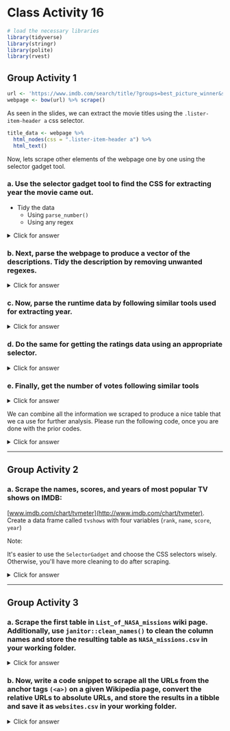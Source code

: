 # Class Activity 16


```r
# load the necessary libraries
library(tidyverse)
library(stringr)
library(polite)
library(rvest)
```


## Group Activity 1



```r
url <- 'https://www.imdb.com/search/title/?groups=best_picture_winner&sort=year,desc&count=100&view=advanced'
webpage <- bow(url) %>% scrape()
```


As seen in the slides, we can extract the movie titles using the `.lister-item-header a` css selector.


```r
title_data <- webpage %>% 
  html_nodes(css = ".lister-item-header a") %>% 
  html_text()
```


Now, lets scrape other elements of the webpage one by one using the selector gadget tool.

### a. Use the selector gadget tool to find the CSS for extracting year the movie came out. 

- Tidy the data
  + Using `parse_number()`
  + Using any regex



<details>
<summary class="answer">Click for answer</summary>



```r
year_data <- webpage %>% 
  html_nodes(css = '.text-muted.unbold') %>% 
  html_text() %>%
  parse_number()

year_data1 <- webpage %>% 
  html_nodes(css = '.text-muted.unbold') %>% 
  html_text() %>% 
  str_extract_all("[0-9]+") %>% 
  unlist() %>% 
  as.numeric()
```

</details>

### b. Next, parse the webpage to produce a vector of the descriptions. Tidy the description by removing unwanted regexes.


<details>
<summary class="answer">Click for answer</summary>





```r
description_data <- webpage %>% 
  html_nodes('.ratings-bar+ .text-muted') %>% 
  html_text() %>% 
  str_trim()
head(description_data,3)
```

```
[1] "A middle-aged Chinese immigrant is swept up into an insane adventure in which she alone can save existence by exploring other universes and connecting with the lives she could have led."                                                                      
[2] "As a CODA (Child of Deaf Adults) Ruby is the only hearing person in her deaf family. When the family's fishing business is threatened, Ruby finds herself torn between pursuing her passion at Berklee College of Music and her fear of abandoning her parents."
[3] "A woman in her sixties, after losing everything in the Great Recession, embarks on a journey through the American West, living as a van-dwelling modern-day nomad."                                                                                             
```

</details>


### c. Now, parse the runtime data by following similar tools used for extracting year.


<details>
<summary class="answer">Click for answer</summary>




```r
runtime_data <- webpage %>% 
  html_nodes('.runtime') %>% 
  html_text() %>% 
  parse_number()
head(runtime_data)
```

```
[1] 139 111 107 132 130 123
```

</details>


### d. Do the same for getting the ratings data using an appropriate selector.


<details>
<summary class="answer">Click for answer</summary>




```r
rating_data <- webpage %>% 
  html_nodes('.ratings-imdb-rating') %>% 
  html_text() %>% 
  as.numeric()
```

</details>


### e. Finally, get the number of votes following similar tools


<details>
<summary class="answer">Click for answer</summary>




```r
votes_data <- webpage %>% 
  html_nodes('.sort-num_votes-visible span:nth-child(2)') %>% 
  html_text() %>% 
  parse_number()
```


</details>


We can combine all the information we scraped to produce a nice table that we ca use for further analysis. Please run the following code, once you are done with the prior codes.



<details>
<summary class="answer">Click for answer</summary>




```r
movies_df <- data.frame(Year = year_data,
                      Title = title_data,
                      Description = description_data, 
                      Runtime = runtime_data,
                      Rating = rating_data,
                      Votes = votes_data) %>% as_tibble()
movies_df %>% knitr::kable()
```



| Year|Title                                           |Description                                                                                                                                                                                                                                                     | Runtime| Rating|   Votes|
|----:|:-----------------------------------------------|:---------------------------------------------------------------------------------------------------------------------------------------------------------------------------------------------------------------------------------------------------------------|-------:|------:|-------:|
| 2022|Everything Everywhere All at Once               |A middle-aged Chinese immigrant is swept up into an insane adventure in which she alone can save existence by exploring other universes and connecting with the lives she could have led.                                                                       |     139|    7.8|  447842|
| 2021|CODA                                            |As a CODA (Child of Deaf Adults) Ruby is the only hearing person in her deaf family. When the family's fishing business is threatened, Ruby finds herself torn between pursuing her passion at Berklee College of Music and her fear of abandoning her parents. |     111|    8.0|  146031|
| 2020|Nomadland                                       |A woman in her sixties, after losing everything in the Great Recession, embarks on a journey through the American West, living as a van-dwelling modern-day nomad.                                                                                              |     107|    7.3|  170476|
| 2019|Parasite                                        |Greed and class discrimination threaten the newly formed symbiotic relationship between the wealthy Park family and the destitute Kim clan.                                                                                                                     |     132|    8.5|  854010|
| 2018|Green Book                                      |A working-class Italian-American bouncer becomes the driver for an African-American classical pianist on a tour of venues through the 1960s American South.                                                                                                     |     130|    8.2|  518842|
| 2017|The Shape of Water                              |At a top secret research facility in the 1960s, a lonely janitor forms a unique relationship with an amphibious creature that is being held in captivity.                                                                                                       |     123|    7.3|  432074|
| 2016|Moonlight                                       |A young African-American man grapples with his identity and sexuality while experiencing the everyday struggles of childhood, adolescence, and burgeoning adulthood.                                                                                            |     111|    7.4|  318103|
| 2015|Spotlight                                       |The true story of how the Boston Globe uncovered the massive scandal of child molestation and cover-up within the local Catholic Archdiocese, shaking the entire Catholic Church to its core.                                                                   |     129|    8.1|  482055|
| 2014|Birdman or (The Unexpected Virtue of Ignorance) |A washed-up superhero actor attempts to revive his fading career by writing, directing, and starring in a Broadway production.                                                                                                                                  |     119|    7.7|  645365|
| 2013|12 Years a Slave                                |In the antebellum United States, Solomon Northup, a free black man from upstate New York, is abducted and sold into slavery.                                                                                                                                    |     134|    8.1|  715573|
| 2012|Argo                                            |Acting under the cover of a Hollywood producer scouting a location for a science fiction film, a CIA agent launches a dangerous operation to rescue six Americans in Tehran during the U.S. hostage crisis in Iran in 1979.                                     |     120|    7.7|  624766|
| 2011|The Artist                                      |An egomaniacal film star develops a relationship with a young dancer against the backdrop of Hollywood's silent era.                                                                                                                                            |     100|    7.9|  244804|
| 2010|The King's Speech                               |The story of King George VI, his unexpected ascension to the throne of the British Empire in 1936, and the speech therapist who helped the unsure monarch overcome his stammer.                                                                                 |     118|    8.0|  691754|
| 2008|Slumdog Millionaire                             |A Mumbai teenager reflects on his life after being accused of cheating on the Indian version of "Who Wants to be a Millionaire?".                                                                                                                               |     120|    8.0|  858515|
| 2008|The Hurt Locker                                 |During the Iraq War, a Sergeant recently assigned to an army bomb squad is put at odds with his squad mates due to his maverick way of handling his work.                                                                                                       |     131|    7.5|  461069|
| 2007|No Country for Old Men                          |Violence and mayhem ensue after a hunter stumbles upon a drug deal gone wrong and more than two million dollars in cash near the Rio Grande.                                                                                                                    |     122|    8.2| 1001267|
| 2006|The Departed                                    |An undercover cop and a mole in the police attempt to identify each other while infiltrating an Irish gang in South Boston.                                                                                                                                     |     151|    8.5| 1355771|
| 2004|Crash                                           |Los Angeles citizens with vastly separate lives collide in interweaving stories of race, loss and redemption.                                                                                                                                                   |     112|    7.7|  442363|
| 2004|Million Dollar Baby                             |Frankie, an ill-tempered old coach, reluctantly agrees to train aspiring boxer Maggie. Impressed with her determination and talent, he helps her become the best and the two soon form a close bond.                                                            |     132|    8.1|  699841|
| 2003|The Lord of the Rings: The Return of the King   |Gandalf and Aragorn lead the World of Men against Sauron's army to draw his gaze from Frodo and Sam as they approach Mount Doom with the One Ring.                                                                                                              |     201|    9.0| 1886502|
| 2002|Chicago                                         |Two death-row murderesses develop a fierce rivalry while competing for publicity, celebrity, and a sleazy lawyer's attention.                                                                                                                                   |     113|    7.2|  235672|
| 2001|A Beautiful Mind                                |After John Nash, a brilliant but asocial mathematician, accepts secret work in cryptography, his life takes a turn for the nightmarish.                                                                                                                         |     135|    8.2|  950136|
| 2000|Gladiator                                       |A former Roman General sets out to exact vengeance against the corrupt emperor who murdered his family and sent him into slavery.                                                                                                                               |     155|    8.5| 1535664|
| 1999|American Beauty                                 |A sexually frustrated suburban father has a mid-life crisis after becoming infatuated with his daughter's best friend.                                                                                                                                          |     122|    8.3| 1173336|
| 1998|Shakespeare in Love                             |The world's greatest ever playwright, William Shakespeare, is young, out of ideas and short of cash, but meets his ideal woman and is inspired to write one of his most famous plays.                                                                           |     123|    7.1|  229314|
| 1997|Titanic                                         |A seventeen-year-old aristocrat falls in love with a kind but poor artist aboard the luxurious, ill-fated R.M.S. Titanic.                                                                                                                                       |     194|    7.9| 1218949|
| 1996|The English Patient                             |At the close of World War II, a young nurse tends to a badly-burned plane crash victim. His past is shown in flashbacks, revealing an involvement in a fateful love affair.                                                                                     |     162|    7.4|  194888|
| 1995|Braveheart                                      |Scottish warrior William Wallace leads his countrymen in a rebellion to free his homeland from the tyranny of King Edward I of England.                                                                                                                         |     178|    8.3| 1055488|
| 1994|Forrest Gump                                    |The presidencies of Kennedy and Johnson, the Vietnam War, the Watergate scandal and other historical events unfold from the perspective of an Alabama man with an IQ of 75, whose only desire is to be reunited with his childhood sweetheart.                  |     142|    8.8| 2135396|
| 1993|Schindler's List                                |In German-occupied Poland during World War II, industrialist Oskar Schindler gradually becomes concerned for his Jewish workforce after witnessing their persecution by the Nazis.                                                                              |     195|    9.0| 1384681|
| 1992|Unforgiven                                      |Retired Old West gunslinger William Munny reluctantly takes on one last job, with the help of his old partner Ned Logan and a young man, The "Schofield Kid."                                                                                                   |     130|    8.2|  420774|
| 1991|The Silence of the Lambs                        |A young F.B.I. cadet must receive the help of an incarcerated and manipulative cannibal killer to help catch another serial killer, a madman who skins his victims.                                                                                             |     118|    8.6| 1467070|
| 1990|Dances with Wolves                              |Lieutenant John Dunbar, assigned to a remote western Civil War outpost, finds himself engaging with a neighbouring Sioux settlement, causing him to question his own purpose.                                                                                   |     181|    8.0|  276402|
| 1989|Driving Miss Daisy                              |An old Jewish woman and her African-American chauffeur in the American South have a relationship that grows and improves over the years.                                                                                                                        |      99|    7.3|  113626|
| 1988|Rain Man                                        |After a selfish L.A. yuppie learns his estranged father left a fortune to an autistic-savant brother in Ohio that he didn't know existed, he absconds with his brother and sets out across the country, hoping to gain a larger inheritance.                    |     133|    8.0|  526617|
| 1987|The Last Emperor                                |Dramatization of China's last emperor, Puyi.                                                                                                                                                                                                                    |     163|    7.7|  107177|
| 1986|Platoon                                         |Chris Taylor, a neophyte recruit in Vietnam, finds himself caught in a battle of wills between two sergeants, one good and the other evil. A shrewd examination of the brutality of war and the duality of man in conflict.                                     |     120|    8.1|  423172|
| 1985|Out of Africa                                   |In 20th-century colonial Kenya, a Danish baroness/plantation owner has a passionate love affair with a free-spirited big-game hunter.                                                                                                                           |     161|    7.1|   83133|
| 1984|Amadeus                                         |The life, success and troubles of Wolfgang Amadeus Mozart, as told by Antonio Salieri, the contemporaneous composer who was deeply jealous of Mozart's talent and claimed to have murdered him.                                                                 |     160|    8.4|  409626|
| 1983|Terms of Endearment                             |Follows hard-to-please Aurora looking for love and her daughter's family problems.                                                                                                                                                                              |     132|    7.4|   62786|
| 1982|Gandhi                                          |The life of the lawyer who became the famed leader of the Indian revolts against the British rule through his philosophy of nonviolent protest.                                                                                                                 |     191|    8.0|  236190|
| 1981|Chariots of Fire                                |Two British track athletes, one a determined Jew and the other a devout Christian, are driven to win in the 1924 Olympics as they wrestle with issues of pride and conscience.                                                                                  |     125|    7.1|   63444|
| 1980|Ordinary People                                 |The accidental death of the older son of an affluent family deeply strains the relationships among the bitter mother, the good-natured father and the guilt-ridden younger son.                                                                                 |     124|    7.7|   54391|
| 1979|Kramer vs. Kramer                               |After his wife leaves him, a work-obsessed Manhattan advertising executive is forced to learn long-neglected parenting skills, but a heated custody battle over the couple's young son deepens the wounds left by the separation.                               |     105|    7.8|  149459|
| 1978|The Deer Hunter                                 |An in-depth examination of the ways in which the Vietnam War impacts and disrupts the lives of several friends in a small steel mill town in Pennsylvania.                                                                                                      |     183|    8.1|  346634|
| 1977|Annie Hall                                      |Alvy Singer, a divorced Jewish comedian, reflects on his relationship with ex-lover Annie Hall, an aspiring nightclub singer, which ended abruptly just like his previous marriages.                                                                            |      93|    8.0|  270318|
| 1976|Rocky                                           |A small-time Philadelphia boxer gets a supremely rare chance to fight the world heavyweight champion in a bout in which he strives to go the distance for his self-respect.                                                                                     |     120|    8.1|  598088|
| 1975|One Flew Over the Cuckoo's Nest                 |In the Fall of 1963, a Korean War veteran and criminal pleads insanity and is admitted to a mental institution, where he rallies up the scared patients against the tyrannical nurse.                                                                           |     133|    8.7| 1028485|
| 1974|The Godfather Part II                           |The early life and career of Vito Corleone in 1920s New York City is portrayed, while his son, Michael, expands and tightens his grip on the family crime syndicate.                                                                                            |     202|    9.0| 1300507|
| 1973|The Sting                                       |Two grifters team up to pull off the ultimate con.                                                                                                                                                                                                              |     129|    8.3|  269515|
| 1972|The Godfather                                   |Don Vito Corleone, head of a mafia family, decides to hand over his empire to his youngest son Michael. However, his decision unintentionally puts the lives of his loved ones in grave danger.                                                                 |     175|    9.2| 1908632|
| 1971|The French Connection                           |A pair of NYPD detectives in the Narcotics Bureau stumble onto a heroin smuggling ring based in Marseilles, but stopping them and capturing their leaders proves an elusive goal.                                                                               |     104|    7.7|  127573|
| 1970|Patton                                          |The World War II phase of the career of controversial American general George S. Patton.                                                                                                                                                                        |     172|    7.9|  105015|
| 1969|Midnight Cowboy                                 |A naive hustler travels from Texas to New York City to seek personal fortune, finding a new friend in the process.                                                                                                                                              |     113|    7.8|  115006|
| 1968|Oliver!                                         |After being sold to a mortician, young orphan Oliver Twist runs away and meets a group of boys trained to be pickpockets by an elderly mentor in 1830s London.                                                                                                  |     153|    7.4|   39993|
| 1967|In the Heat of the Night                        |A black Philadelphia police detective is mistakenly suspected of a local murder while passing through a racially hostile Mississippi town, and after being cleared is reluctantly asked by the police chief to investigate the case.                            |     110|    7.9|   79478|
| 1966|A Man for All Seasons                           |The story of Sir Thomas More, who stood up to King Henry VIII when the King rejected the Roman Catholic Church to obtain a divorce and remarry.                                                                                                                 |     120|    7.7|   35867|
| 1965|The Sound of Music                              |A young novice is sent by her convent in 1930s Austria to become a governess to the seven children of a widowed naval officer.                                                                                                                                  |     172|    8.1|  244490|
| 1964|My Fair Lady                                    |In 1910s London, snobbish phonetics professor Henry Higgins agrees to a wager that he can make crude flower girl, Eliza Doolittle, presentable in high society.                                                                                                 |     170|    7.8|   98415|
| 1963|Tom Jones                                       |The romantic and chivalrous adventures of adopted bastard Tom Jones in 18th-century England.                                                                                                                                                                    |     129|    6.4|   13717|
| 1962|Lawrence of Arabia                              |The story of T.E. Lawrence, the English officer who successfully united and led the diverse, often warring, Arab tribes during World War I in order to fight the Turks.                                                                                         |     218|    8.3|  301018|
| 1961|West Side Story                                 |Two youngsters from rival New York City gangs fall in love, but tensions between their respective friends build toward tragedy.                                                                                                                                 |     153|    7.6|  117415|
| 1960|The Apartment                                   |A Manhattan insurance clerk tries to rise in his company by letting its executives use his apartment for trysts, but complications and a romance of his own ensue.                                                                                              |     125|    8.3|  186549|
| 1959|Ben-Hur                                         |After a Jewish prince is betrayed and sent into slavery by a Roman friend in 1st-century Jerusalem, he regains his freedom and comes back for revenge.                                                                                                          |     212|    8.1|  245086|
| 1958|Gigi                                            |Weary of the conventions of Parisian society, a rich playboy and a youthful courtesan-in-training enjoy a platonic friendship which may not stay platonic for long.                                                                                             |     115|    6.6|   23702|
| 1957|The Bridge on the River Kwai                    |British POWs are forced to build a railway bridge across the river Kwai for their Japanese captors in occupied Burma, not knowing that the allied forces are planning a daring commando raid through the jungle to destroy it.                                  |     161|    8.1|  225592|
| 1956|Around the World in 80 Days                     |A Victorian Englishman bets that with the new steamships and railways he can circumnavigate the globe in eighty days.                                                                                                                                           |     175|    6.7|   28621|
| 1955|Marty                                           |A middle-aged butcher and a school teacher who have given up on the idea of love meet at a dance and fall for each other.                                                                                                                                       |      90|    7.7|   25547|
| 1954|On the Waterfront                               |An ex-prize fighter turned New Jersey longshoreman struggles to stand up to his corrupt union bosses, including his older brother, as he starts to connect with the grieving sister of one of the syndicate's victims.                                          |     108|    8.1|  158465|
| 1953|From Here to Eternity                           |At a U.S. Army base in 1941 Hawaii, a private is cruelly punished for not boxing on his unit's team, while his commanding officer's wife and top aide begin a tentative affair.                                                                                 |     118|    7.6|   48847|
| 1952|The Greatest Show on Earth                      |The dramatic lives of trapeze artists, a clown, and an elephant trainer are told against a background of circus spectacle.                                                                                                                                      |     152|    6.6|   15362|
| 1951|An American in Paris                            |Three friends struggle to find work in Paris. Things become more complicated when two of them fall in love with the same woman.                                                                                                                                 |     114|    7.2|   35260|
| 1950|All About Eve                                   |A seemingly timid but secretly ruthless ingénue insinuates herself into the lives of an aging Broadway star and her circle of theater friends.                                                                                                                  |     138|    8.2|  134033|
| 1949|All the King's Men                              |The rise and fall of a corrupt politician, who makes his friends richer and retains power by dint of a populist appeal.                                                                                                                                         |     110|    7.4|   15777|
| 1948|Hamlet                                          |Prince Hamlet struggles over whether or not he should kill his uncle, whom he suspects has murdered his father, the former king.                                                                                                                                |     154|    7.6|   17689|
| 1947|Gentleman's Agreement                           |A reporter pretends to be Jewish in order to cover a story on anti-Semitism, and personally discovers the true depths of bigotry and hatred.                                                                                                                    |     118|    7.2|   17143|
| 1946|The Best Years of Our Lives                     |Three World War II veterans, two of them traumatized or disabled, return home to the American midwest to discover that they and their families have been irreparably changed.                                                                                   |     170|    8.1|   67085|
| 1945|The Lost Weekend                                |The desperate life of a chronic alcoholic is followed through a four-day drinking bout.                                                                                                                                                                         |     101|    7.9|   38651|
| 1944|Going My Way                                    |When young Father O'Malley arrives at St. Dominic's, old Father Fitzgibbon doesn't think much of the church's newest member.                                                                                                                                    |     126|    7.0|   12598|
| 1942|Casablanca                                      |A cynical expatriate American cafe owner struggles to decide whether or not to help his former lover and her fugitive husband escape the Nazis in French Morocco.                                                                                               |     102|    8.5|  583327|
| 1942|Mrs. Miniver                                    |A British family struggles to survive the first months of World War II.                                                                                                                                                                                         |     134|    7.6|   18606|
| 1941|How Green Was My Valley                         |At the turn of the century in a Welsh mining village, the Morgans, he stern, she gentle, raise coal-mining sons and hope their youngest will find a better life.                                                                                                |     118|    7.7|   25328|
| 1940|Rebecca                                         |A self-conscious woman juggles adjusting to her new role as an aristocrat's wife and avoiding being intimidated by his first wife's spectral presence.                                                                                                          |     130|    8.1|  140769|
| 1939|Gone with the Wind                              |A sheltered and manipulative Southern belle and a roguish profiteer face off in a turbulent romance as the society around them crumbles with the end of slavery and is rebuilt during the Civil War and Reconstruction periods.                                 |     238|    8.2|  322353|
| 1938|You Can't Take It with You                      |The son of a snobbish Wall Street banker becomes engaged to a woman from a good-natured but decidedly eccentric family, not realizing that his father is trying to force her family from their home for a real estate development.                              |     126|    7.8|   26783|
| 1937|The Life of Emile Zola                          |The biopic of the famous French muckraking writer and his involvement in fighting the injustice of the Dreyfus Affair.                                                                                                                                          |     116|    7.2|    8624|
| 1936|The Great Ziegfeld                              |The ups and downs of Florenz Ziegfeld Jr., famed producer of extravagant stage revues, are portrayed.                                                                                                                                                           |     176|    6.6|    8618|
| 1935|Mutiny on the Bounty                            |First mate Fletcher Christian leads a revolt against his sadistic commander, Captain Bligh, in this classic seafaring adventure, based on the real-life 1789 mutiny.                                                                                            |     132|    7.6|   23973|
| 1934|It Happened One Night                           |A renegade reporter trailing a young runaway heiress for a big story joins her on a bus heading from Florida to New York, and they end up stuck with each other when the bus leaves them behind at one of the stops.                                            |     105|    8.1|  107257|
| 1933|Cavalcade                                       |A portrayal of the triumphs and tragedies of two English families, the upper-crust Marryots and the working-class Bridgeses, from 1899 to 1933.                                                                                                                 |     112|    5.8|    5570|
| 1932|Grand Hotel                                     |A group of very different individuals staying at a luxurious hotel in Berlin deal with each of their respective dramas.                                                                                                                                         |     112|    7.3|   20140|
| 1931|Cimarron                                        |A newspaper editor settles in an Oklahoma boom town with his reluctant wife at the end of the nineteenth century.                                                                                                                                               |     123|    5.8|    6598|
| 1930|All Quiet on the Western Front                  |A German youth eagerly enters World War I, but his enthusiasm wanes as he gets a firsthand view of the horror.                                                                                                                                                  |     152|    8.1|   65478|
| 1929|The Broadway Melody                             |A pair of sisters from the vaudeville circuit try to make it big time on Broadway, but matters of the heart complicate the attempt.                                                                                                                             |     100|    5.6|    7631|
| 1927|Sunrise                                         |A sophisticated city woman seduces a farmer and convinces him to murder his wife and join her in the city, but he ends up rekindling his romance with his wife when he changes his mind at the last moment.                                                     |      94|    8.1|   52330|
| 1927|Wings                                           |Two young men, one rich, one middle class, who are in love with the same woman, become fighter pilots in World War I.                                                                                                                                           |     144|    7.6|   13690|

</details>

-----------------------------------------------------------

## Group Activity 2

### a. Scrape the names, scores, and years of most popular TV shows on IMDB:
[www.imdb.com/chart/tvmeter](http://www.imdb.com/chart/tvmeter). Create a data frame called `tvshows` with four variables 
(`rank`, `name`, `score`, `year`)  

Note: 

It's easier to use the `SelectorGadget` and choose the CSS selectors wisely. Otherwise, you'll have more cleaning to do after scraping.


<details>
<summary class="answer">Click for answer</summary>




```r
page <- read_html("http://www.imdb.com/chart/tvmeter")
name <- page %>%
  html_nodes(".titleColumn a") %>%
  html_text()

ranks <- page %>%
  html_nodes(".velocity") %>%
  html_text() %>%
  str_extract("\\d+") %>%
  as.numeric()

scores <-  page %>%
  html_nodes(".imdbRating") %>%
  html_text() %>%
  str_extract("\\d+.\\d+") %>%
  as.numeric()

# If you don't use the gadget selector carefully, 
# more string manipulation is needed here

years <- page %>%
  html_nodes("a+ .secondaryInfo") %>%
  html_text() %>%
  str_extract("\\d+") %>%
  as.numeric()
```



```r
tvshows <- tibble(
  rank = ranks,
  name = name,
  score = scores,
  year = years
)

tvshows
```

```
# A tibble: 100 × 4
    rank name                      score  year
   <dbl> <chr>                     <dbl> <dbl>
 1     1 Succession                  8.8  2018
 2     2 Ted Lasso                   8.8  2020
 3     3 Silo                        8.2  2023
 4     4 FUBAR                       6.5  2023
 5     5 Love & Death                7.6  2023
 6     6 The Marvelous Mrs. Maisel   8.7  2017
 7     7 From                        7.7  2022
 8     8 Barry                       8.4  2018
 9     9 Yellowjackets               7.9  2021
10    10 XO, Kitty                   6.7  2023
# … with 90 more rows
```


</details>




-----------------------------------------------------------

## Group Activity 3


### a. Scrape the first table in `List_of_NASA_missions` wiki page. Additionally, use `janitor::clean_names()` to clean the column names and store the resulting table as `NASA_missions.csv` in your working folder.



<details>
<summary class="answer">Click for answer</summary>





```r
# extract data from 
# the first table on the page
wiki_NASA <- "https://en.wikipedia.org/wiki/List_of_NASA_missions"
NASA_missions <- bow(wiki_NASA) %>%scrape() %>% 
  html_nodes("table") %>% 
  .[[1]] %>% 
  html_table() %>% 
  janitor::clean_names()
```



```r
# Exporting data to CSV
readr::write_csv(NASA_missions, "NASA_missions.csv")
```

</details>




### b. Now, write a code snippet to scrape all the URLs from the anchor tags `(<a>)` on a given Wikipedia page, convert the relative URLs to absolute URLs, and store the results in a tibble and save it as `websites.csv` in your working folder.



<details>
<summary class="answer">Click for answer</summary>





```r
# extract URLs
websites <-  bow(wiki_NASA) %>% scrape() %>% 
  html_nodes("a") %>%
  html_attr("href") %>% 
  url_absolute("https://en.wikipedia.org/") 
```




```r
# Exporting data to CSV
readr::write_csv(websites, "websites.csv")
```


</details>



